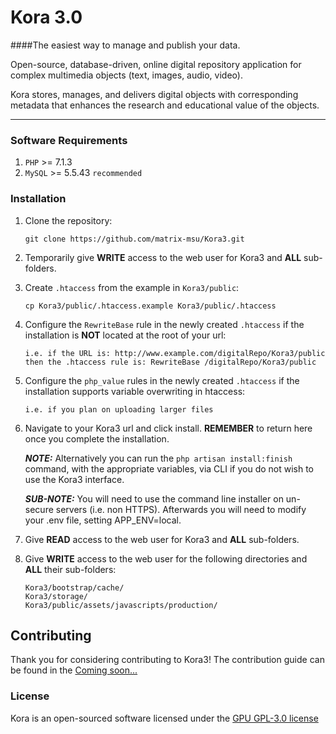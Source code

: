 # Kora 3.0

####The easiest way to manage and publish your data.

Open-source, database-driven, online digital repository application for complex multimedia objects (text, images, audio, 
video).

Kora stores, manages, and delivers digital objects with corresponding metadata that enhances the research and 
educational value of the objects. 

***

### Software Requirements
1) `PHP` >= 7.1.3
2) `MySQL` >= 5.5.43 `recommended`

### Installation
1) Clone the repository:
    
       git clone https://github.com/matrix-msu/Kora3.git

2) Temporarily give **WRITE** access to the web user for Kora3 and **ALL** sub-folders.

3) Create `.htaccess` from the example in `Kora3/public`:

       cp Kora3/public/.htaccess.example Kora3/public/.htaccess

4) Configure the `RewriteBase` rule in the newly created `.htaccess` if the installation is **NOT** located at the root 
of your url:

       i.e. if the URL is: http://www.example.com/digitalRepo/Kora3/public
       then the .htaccess rule is: RewriteBase /digitalRepo/Kora3/public
       
5) Configure the `php_value` rules in the newly created `.htaccess` if the installation supports variable overwriting in 
htaccess:

       i.e. if you plan on uploading larger files

6) Navigate to your Kora3 url and click install. **REMEMBER** to return here once you complete the installation.
    
    ***NOTE:*** Alternatively you can run the `php artisan install:finish` command, with the appropriate variables, via 
    CLI if you do not wish to use the Kora3 interface.
    
    ***SUB-NOTE:*** You will need to use the command line installer on un-secure servers (i.e. non HTTPS). Afterwards 
    you will need to modify your .env file, setting APP_ENV=local.

7) Give **READ** access to the web user for Kora3 and **ALL** sub-folders.
    
8) Give **WRITE** access to the web user for the following directories and **ALL** their sub-folders:

       Kora3/bootstrap/cache/
       Kora3/storage/
       Kora3/public/assets/javascripts/production/

## Contributing

Thank you for considering contributing to Kora3! The contribution guide can be found in the 
[Coming soon...]()

### License

Kora is an open-sourced software licensed under the [GPU GPL-3.0 license](https://opensource.org/licenses/GPL-3.0)
